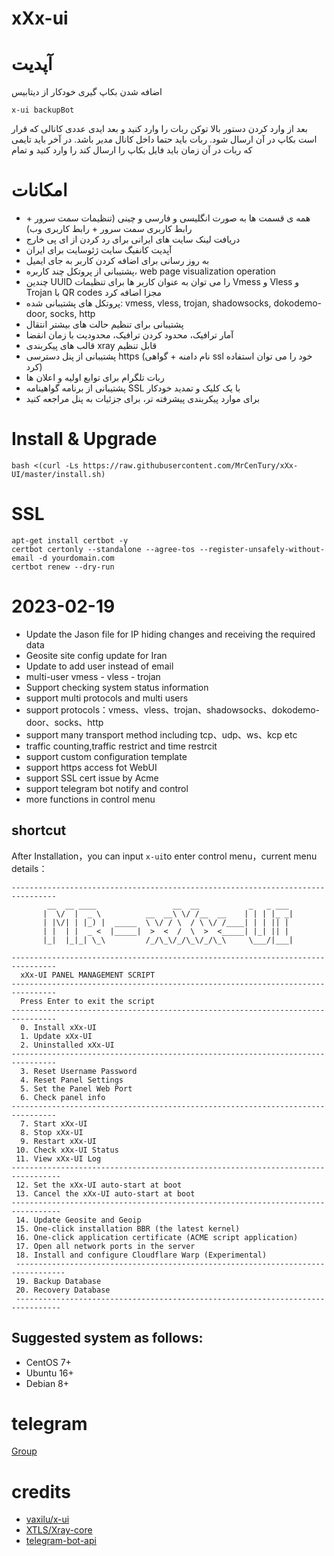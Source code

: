 # xXx-ui

# آپدیت

اضافه شدن بکاپ گیری خودکار از دیتابیس

```
x-ui backupBot
```

بعد از وارد کردن دستور بالا توکن ربات را وارد کنید و بعد ایدی عددی کانالی که قرار است بکاپ در آن ارسال شود. ربات باید حتما داخل کانال مدیر باشد. در آخر باید تایمی که ربات در آن زمان باید فایل بکاپ را ارسال کند را وارد کنید و تمام

# امکانات 

-    همه ی قسمت ها به صورت انگلیسی و فارسی و چینی (تنظیمات سمت سرور + رابط کاربری سمت سرور + رابط کاربری وب)
 -   دریافت لینک سایت های ایرانی برای رد کردن از ای پی خارج
  -  آپدیت کانفیگ سایت ژئوسایت برای ایران
  -  به روز رسانی برای اضافه کردن کاربر به جای ایمیل
  -  پشتیبانی از پروتکل چند کاربره، web page visualization operation
  -  چندین UUID را می توان به عنوان کاربر ها برای تنظیمات Vmess و Vless و Trojan با QR codes مجزا اضافه کرد
  -  پروتکل های پشتیبانی شده: vmess, vless, trojan, shadowsocks, dokodemo-door, socks, http
  -  پشتیبانی برای تنظیم حالت های بیشتر انتقال
  -  آمار ترافیک، محدود کردن ترافیک، محدودیت با زمان انقضا
  -  قالب های پیکربندی xray قابل تنظیم
  -  پشتیبانی از پنل دسترسی https (نام دامنه + گواهی ssl خود را می توان استفاده کرد)
  -  ربات تلگرام برای توابع اولیه و اعلان ها
  -  پشتیبانی از برنامه گواهینامه SSL با یک کلیک و تمدید خودکار
  -  برای موارد پیکربندی پیشرفته تر، برای جزئیات به پنل مراجعه کنید

# Install & Upgrade

```
bash <(curl -Ls https://raw.githubusercontent.com/MrCenTury/xXx-UI/master/install.sh)
```

# SSL
```
apt-get install certbot -y
certbot certonly --standalone --agree-tos --register-unsafely-without-email -d yourdomain.com
certbot renew --dry-run
```

# 2023-02-19
- Update the Jason file for IP hiding changes and receiving the required data
- Geosite site config update for Iran
- Update to add user instead of email
- multi-user vmess - vless - trojan
- Support checking system status information
- support multi protocols and multi users
- support protocols：vmess、vless、trojan、shadowsocks、dokodemo-door、socks、http
- support many transport method including tcp、udp、ws、kcp etc
- traffic counting,traffic restrict and time restrcit
- support custom configuration template
- support https access fot WebUI
- support SSL cert issue by Acme
- support telegram bot notify and control
- more functions in control menu  

## shortcut  
After Installation，you can input `x-ui`to enter control menu，current menu details：
```
--------------------------------------------------------------------------------
        __  __ ____                 __  __           _   _ ___
       |  \/  |  _ \          __  __\ \/ /__  __    | | | |_ _|
       | |\/| | |_) |  _____  \ \/ / \  / \ \/ /____| | | || |
       | |  | |  _ <  |_____|  >  <  /  \  >  <_____| |_| || |
       |_|  |_|_| \_\         /_/\_\/_/\_\/_/\_\     \___/|___|

--------------------------------------------------------------------------------
  xXx-UI PANEL MANAGEMENT SCRIPT
--------------------------------------------------------------------------------
  Press Enter to exit the script
--------------------------------------------------------------------------------
  0. Install xXx-UI
  1. Update xXx-UI
  2. Uninstalled xXx-UI
--------------------------------------------------------------------------------
  3. Reset Username Password
  4. Reset Panel Settings
  5. Set the Panel Web Port
  6. Check panel info
--------------------------------------------------------------------------------
  7. Start xXx-UI
  8. Stop xXx-UI
  9. Restart xXx-UI
 10. Check xXx-UI Status
 11. View xXx-UI Log
---------------------------------------------------------------------------------
 12. Set the xXx-UI auto-start at boot
 13. Cancel the xXx-UI auto-start at boot
---------------------------------------------------------------------------------
 14. Update Geosite and Geoip
 15. One-click installation BBR (the latest kernel)
 16. One-click application certificate (ACME script application)
 17. Open all network ports in the server
 18. Install and configure Cloudflare Warp (Experimental)
 ---------------------------------------------------------------------------------
 19. Backup Database
 20. Recovery Database
 --------------------------------------------------------------------------------
```

## Suggested system as follows:
- CentOS 7+
- Ubuntu 16+
- Debian 8+

# telegram

[Group](https://t.me/x_ui_fa)

# credits
- [vaxilu/x-ui](https://github.com/vaxilu/x-ui)
- [XTLS/Xray-core](https://github.com/XTLS/Xray-core)
- [telegram-bot-api](https://github.com/go-telegram-bot-api/telegram-bot-api)  
